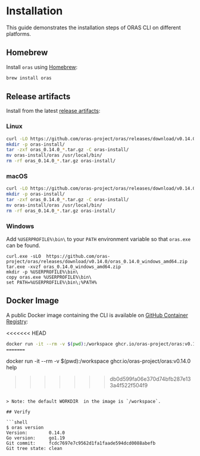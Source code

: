 # Installation

This guide demonstrates the installation steps of ORAS CLI on different platforms.

## Homebrew

Install `oras` using [Homebrew](https://brew.sh/):

```bash
brew install oras
```

## Release artifacts

Install from the latest [release artifacts](https://github.com/oras-project/oras/releases):

### Linux

```bash
curl -LO https://github.com/oras-project/oras/releases/download/v0.14.0/oras_0.14.0_linux_amd64.tar.gz
mkdir -p oras-install/
tar -zxf oras_0.14.0_*.tar.gz -C oras-install/
mv oras-install/oras /usr/local/bin/
rm -rf oras_0.14.0_*.tar.gz oras-install/
```

### macOS

```bash
curl -LO https://github.com/oras-project/oras/releases/download/v0.14.0/oras_0.14.0_darwin_amd64.tar.gz
mkdir -p oras-install/
tar -zxf oras_0.14.0_*.tar.gz -C oras-install/
mv oras-install/oras /usr/local/bin/
rm -rf oras_0.14.0_*.tar.gz oras-install/
```

### Windows

Add `%USERPROFILE%\bin\` to your `PATH` environment variable so that `oras.exe` can be found.

```shell
curl.exe -sLO  https://github.com/oras-project/oras/releases/download/v0.14.0/oras_0.14.0_windows_amd64.zip
tar.exe -xvzf oras_0.14.0_windows_amd64.zip
mkdir -p %USERPROFILE%\bin\
copy oras.exe %USERPROFILE%\bin\
set PATH=%USERPROFILE%\bin\;%PATH%
```

## Docker Image

A public Docker image containing the CLI is available on [GitHub Container Registry](https://github.com/orgs/oras-project/packages/container/package/oras):

<<<<<<< HEAD
```bash
docker run -it --rm -v $(pwd):/workspace ghcr.io/oras-project/oras:v0.13.0 help
=======
```
docker run -it --rm -v $(pwd):/workspace ghcr.io/oras-project/oras:v0.14.0 help
>>>>>>> db0d599fa06e370d74bfb287e133a4f522f504f9
```

> Note: the default WORKDIR  in the image is `/workspace`.

## Verify

```shell
$ oras version
Version:        0.14.0
Go version:     go1.19
Git commit:     fcdc7697e7c9562d1fa1faade594dcd0088abefb
Git tree state: clean
```